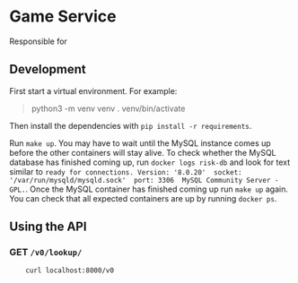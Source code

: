 # Game Service

Responsible for

## Development

First start a virtual environment. For example:

> python3 -m venv venv
> . venv/bin/activate

Then install the dependencies with `pip install -r requirements`.

Run `make up`. You may have to wait until the MySQL instance comes up before
the other containers will stay alive. To check whether the MySQL database has
finished coming up, run `docker logs risk-db` and look for text similar to
`ready for connections. Version: '8.0.20'  socket:
'/var/run/mysqld/mysqld.sock'  port: 3306  MySQL Community Server - GPL.`. Once
the MySQL container has finished coming up run `make up` again. You can check
that all expected containers are up by running `docker ps`.
 
## Using the API 

### GET `/v0/lookup/`

``` http 
    curl localhost:8000/v0
```
